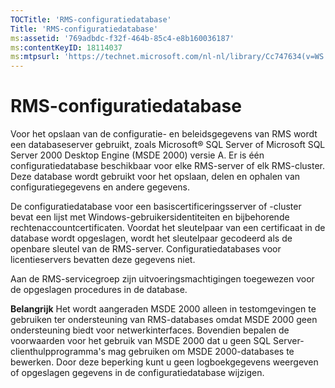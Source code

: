 ```yaml
---
TOCTitle: 'RMS-configuratiedatabase'
Title: 'RMS-configuratiedatabase'
ms:assetid: '769adbdc-f32f-464b-85c4-e8b160036187'
ms:contentKeyID: 18114037
ms:mtpsurl: 'https://technet.microsoft.com/nl-nl/library/Cc747634(v=WS.10)'
---
```


RMS-configuratiedatabase
========================

Voor het opslaan van de configuratie- en beleidsgegevens van RMS wordt een databaseserver gebruikt, zoals Microsoft® SQL Server of Microsoft SQL Server 2000 Desktop Engine (MSDE 2000) versie A. Er is één configuratiedatabase beschikbaar voor elke RMS-server of elk RMS-cluster. Deze database wordt gebruikt voor het opslaan, delen en ophalen van configuratiegegevens en andere gegevens.

De configuratiedatabase voor een basiscertificeringsserver of -cluster bevat een lijst met Windows-gebruikersidentiteiten en bijbehorende rechtenaccountcertificaten. Voordat het sleutelpaar van een certificaat in de database wordt opgeslagen, wordt het sleutelpaar gecodeerd als de openbare sleutel van de RMS-server. Configuratiedatabases voor licentieservers bevatten deze gegevens niet.

Aan de RMS-servicegroep zijn uitvoeringsmachtigingen toegewezen voor de opgeslagen procedures in de database.

**Belangrijk** Het wordt aangeraden MSDE 2000 alleen in testomgevingen te gebruiken ter ondersteuning van RMS-databases omdat MSDE 2000 geen ondersteuning biedt voor netwerkinterfaces. Bovendien bepalen de voorwaarden voor het gebruik van MSDE 2000 dat u geen SQL Server-clienthulpprogramma's mag gebruiken om MSDE 2000-databases te bewerken. Door deze beperking kunt u geen logboekgegevens weergeven of opgeslagen gegevens in de configuratiedatabase wijzigen.
